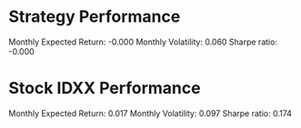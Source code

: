 # Strategy Performance
Monthly Expected Return: -0.000
Monthly Volatility: 0.060
Sharpe ratio: -0.000
# Stock IDXX Performance
Monthly Expected Return: 0.017
Monthly Volatility: 0.097
Sharpe ratio: 0.174
